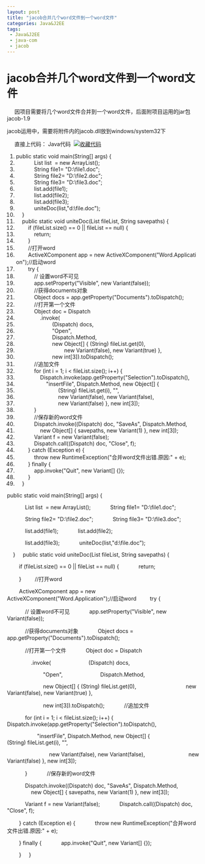 ```yaml
---
layout: post
title: "jacob合并几个word文件到一个word文件"
categories: Java&J2EE
tags: 
 - Java&J2EE
 - java-com
 - jacob
--- 
```


# jacob合并几个word文件到一个word文件

     因项目需要将几个word文件合并到一个word文件，后面附项目运用的jar包jacob-1.9

jacob运用中，需要将附件内的jacob.dll放到windows/system32下

     直接上代码：
Java代码  [![收藏代码]()![]()]( "收藏这段代码")

1. public static void main(String[] args) {  
1.             List list  = new ArrayList();  
1.             String file1= "D:\\file1.doc";  
1.             String file2= "D:\\file2.doc";  
1.             String file3= "D:\\file3.doc";  
1.             list.add(file1);  
1.             list.add(file2);  
1.             list.add(file3);  
1.             uniteDoc(list,"d:\\file.doc");  
1.     }  
1.     public static void uniteDoc(List fileList, String savepaths) {  
1.         if (fileList.size() == 0 || fileList == null) {  
1.             return;  
1.         }  
1.         //打开word  
1.         ActiveXComponent app = new ActiveXComponent("Word.Application");//启动word  
1.         try {  
1.             // 设置word不可见  
1.             app.setProperty("Visible", new Variant(false));  
1.             //获得documents对象  
1.             Object docs = app.getProperty("Documents").toDispatch();  
1.             //打开第一个文件  
1.             Object doc = Dispatch  
1.                 .invoke(  
1.                         (Dispatch) docs,  
1.                         "Open",  
1.                         Dispatch.Method,  
1.                         new Object[] { (String) fileList.get(0),  
1.                                 new Variant(false), new Variant(true) },  
1.                         new int[3]).toDispatch();  
1.             //追加文件  
1.             for (int i = 1; i < fileList.size(); i++) {  
1.                 Dispatch.invoke(app.getProperty("Selection").toDispatch(),  
1.                     "insertFile", Dispatch.Method, new Object[] {  
1.                             (String) fileList.get(i), "",  
1.                             new Variant(false), new Variant(false),  
1.                             new Variant(false) }, new int[3]);  
1.             }  
1.             //保存新的word文件  
1.             Dispatch.invoke((Dispatch) doc, "SaveAs", Dispatch.Method,  
1.                 new Object[] { savepaths, new Variant(1) }, new int[3]);  
1.             Variant f = new Variant(false);  
1.             Dispatch.call((Dispatch) doc, "Close", f);  
1.         } catch (Exception e) {  
1.             throw new RuntimeException("合并word文件出错.原因:" + e);  
1.         } finally {  
1.             app.invoke("Quit", new Variant[] {});  
1.         }  
1.     }  

public static void main(String[] args) {

            List list  = new ArrayList();
            String file1= "D:\\file1.doc";

            String file2= "D:\\file2.doc";
            String file3= "D:\\file3.doc";

            list.add(file1);
            list.add(file2);

            list.add(file3);
            uniteDoc(list,"d:\\file.doc");

    }
    public static void uniteDoc(List fileList, String savepaths) {

        if (fileList.size() == 0 || fileList == null) {
            return;

        }
        //打开word

        ActiveXComponent app = new ActiveXComponent("Word.Application");//启动word
        try {

            // 设置word不可见
            app.setProperty("Visible", new Variant(false));

            //获得documents对象
            Object docs = app.getProperty("Documents").toDispatch();

            //打开第一个文件
            Object doc = Dispatch

                .invoke(
                        (Dispatch) docs,

                        "Open",
                        Dispatch.Method,

                        new Object[] { (String) fileList.get(0),
                                new Variant(false), new Variant(true) },

                        new int[3]).toDispatch();
            //追加文件

            for (int i = 1; i < fileList.size(); i++) {
                Dispatch.invoke(app.getProperty("Selection").toDispatch(),

                    "insertFile", Dispatch.Method, new Object[] {
                            (String) fileList.get(i), "",

                            new Variant(false), new Variant(false),
                            new Variant(false) }, new int[3]);

            }
            //保存新的word文件

            Dispatch.invoke((Dispatch) doc, "SaveAs", Dispatch.Method,
                new Object[] { savepaths, new Variant(1) }, new int[3]);

            Variant f = new Variant(false);
            Dispatch.call((Dispatch) doc, "Close", f);

        } catch (Exception e) {
            throw new RuntimeException("合并word文件出错.原因:" + e);

        } finally {
            app.invoke("Quit", new Variant[] {});

        }
    }

 
